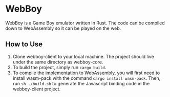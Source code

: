 # WebBoy

WebBoy is a Game Boy emulator written in Rust. The code can be compiled down to WebAssembly so it can be played on the web.

## How to Use

1. Clone webboy-client to your local machine. The project should live under the same directory as webboy-core.
2. To build the project, simply run `cargo build`.
3. To compile the implementation to WebAssembly, you will first need to install wasm-pack with the command `cargo install wasm-pack`. Then, run `sh ./build.sh` to generate the Javascript binding code in the webboy-client project.
